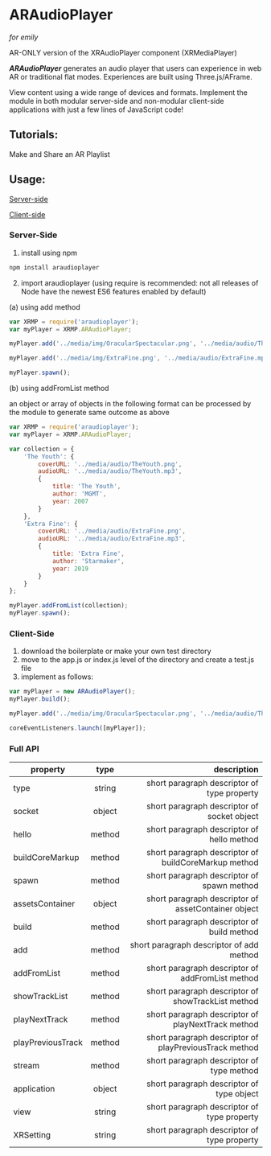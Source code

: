 # ARAudioPlayer

_for emily_

AR-ONLY version of the XRAudioPlayer component (XRMediaPlayer)

**_ARAudioPlayer_** generates an audio player that users can experience in web AR or traditional flat modes. Experiences are built using Three.js/AFrame.

View content using a wide range of devices and formats. Implement the module in both modular server-side and non-modular client-side applications with just a few lines of JavaScript code!

## Tutorials:
Make and Share an AR Playlist

## Usage:

[Server-side](#server-side)

[Client-side](#client-side)

### Server-Side
 1. install using npm
```javascript
npm install araudioplayer
```
 2. import araudioplayer (using require is recommended: not all releases of Node have the newest ES6 features enabled by default)

 (a) using add method
```javascript
var XRMP = require('araudioplayer');
var myPlayer = XRMP.ARAudioPlayer;

myPlayer.add('../media/img/OracularSpectacular.png', '../media/audio/TheYouth.mp3' , { title: 'The Youth', author: 'MGMT', year: 2007});

myPlayer.add('../media/img/ExtraFine.png', '../media/audio/ExtraFine.mp3', { title: 'Extra Fine', author: 'Starmaker', year: 2019});

myPlayer.spawn();
```
 (b) using addFromList method


an object or array of objects in the following format can be processed by the module to generate same outcome as above

```javascript
var XRMP = require('araudioplayer');
var myPlayer = XRMP.ARAudioPlayer;

var collection = {
    'The Youth': {
        coverURL: '../media/audio/TheYouth.png',
        audioURL: '../media/audio/TheYouth.mp3',
        {
            title: 'The Youth',
            author: 'MGMT',
            year: 2007
        }
    },
    'Extra Fine': {
        coverURL: '../media/audio/ExtraFine.png',
        audioURL: '../media/audio/ExtraFine.mp3',
        {
            title: 'Extra Fine',
            author: 'Starmaker',
            year: 2019
        }
    }
};

myPlayer.addFromList(collection);
myPlayer.spawn();
```

### Client-Side

1. download the boilerplate or make your own test directory
2. move to the app.js or index.js level of the directory and create a test.js file
3. implement as follows:

```javascript
var myPlayer = new ARAudioPlayer();
myPlayer.build();

myPlayer.add('../media/img/OracularSpectacular.png', '../media/audio/TheYouth.mp3' , { title: 'The Youth', author: 'MGMT', year: 2007});

coreEventListeners.launch([myPlayer]);
```

### Full API


| property       | type   | description |
| ------------- |:-------------:| -----:|
| type          | string       | short paragraph descriptor of type property |
| socket        | object        |  short paragraph descriptor of socket object |
| hello         | method        | short paragraph descriptor of hello method|
| buildCoreMarkup | method        | short paragraph descriptor of buildCoreMarkup method|
| spawn         | method        | short paragraph descriptor of spawn method|
| assetsContainer | object        | short paragraph descriptor of assetContainer object |
| build         | method        | short paragraph descriptor of build method |
| add           | method        | short paragraph descriptor of add method |
| addFromList   | method        | short paragraph descriptor of addFromList method |
| showTrackList | method        | short paragraph descriptor of showTrackList method |
| playNextTrack | method        | short paragraph descriptor of playNextTrack method |
| playPreviousTrack | method  |  short paragraph descriptor of playPreviousTrack method |
| stream        | method        | short paragraph descriptor of type method |
| application   | object        | short paragraph descriptor of type object |
| view          | string        | short paragraph descriptor of type property |
| XRSetting     | string        | short paragraph descriptor of type property |
